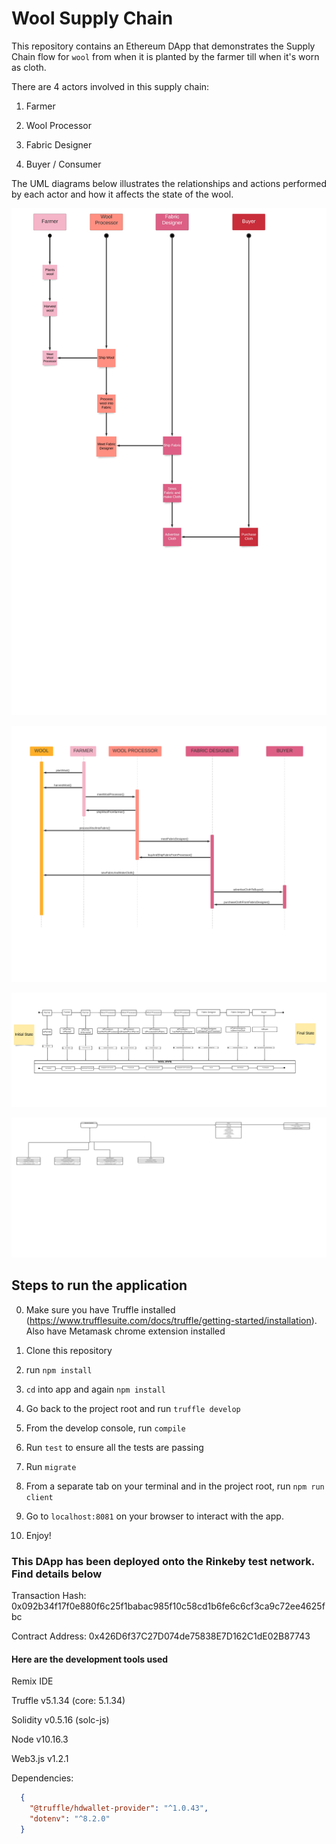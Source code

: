 # Wool Supply Chain

This repository contains an Ethereum DApp that demonstrates the Supply Chain flow for `wool` from when it is planted by the farmer till when it's worn as cloth.

There are 4 actors involved in this supply chain:

1. Farmer

2. Wool Processor

3. Fabric Designer

4. Buyer / Consumer

The UML diagrams below illustrates the relationships and actions performed by each actor and how it affects the state of the wool.

![Activity diagram](images/Clothing_Business_Activity_diagram.jpeg)

![Sequence diagram](images/Clothing_Business_Sequence_diagram.jpeg)

![State diagram](images/Clothing_Business_State_diagram.jpeg)

![Data model](images/Clothing_Business_Data_Model.jpeg)


## Steps to run the application

0. Make sure you have Truffle installed (https://www.trufflesuite.com/docs/truffle/getting-started/installation). Also have Metamask chrome extension installed

1. Clone this repository

2. run `npm install`

3. `cd` into app and again `npm install`

4. Go back to the project root and run `truffle develop`

5. From the develop console, run `compile`

6. Run `test` to ensure all the tests are passing

7. Run `migrate`

8. From a separate tab on your terminal and in the project root, run `npm run client`

9. Go to `localhost:8081` on your browser to interact with the app.

10. Enjoy!


### This DApp has been deployed onto the Rinkeby test network. Find details below

Transaction Hash: 0x092b34f17f0e880f6c25f1babac985f10c58cd1b6fe6c6cf3ca9c72ee4625fbc

Contract Address: 0x426D6f37C27D074de75838E7D162C1dE02B87743

#### Here are the development tools used

Remix IDE

Truffle v5.1.34 (core: 5.1.34)

Solidity v0.5.16 (solc-js)

Node v10.16.3

Web3.js v1.2.1

Dependencies:

```json
  {
    "@truffle/hdwallet-provider": "^1.0.43",
    "dotenv": "^8.2.0"
  }
```
